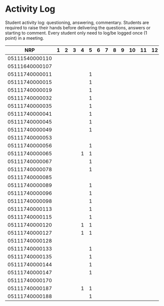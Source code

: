 # Activity Log
Student activity log: questioning, answering, commentary. Students are required to raise their hands before delivering the questions, answers or starting to comment. Every student only need to log/be logged once (1 point) in a meeting.

| NRP            | 1 | 2 | 3 | 4 | 5 | 6 | 7 | 8 | 9 | 10 | 11 | 12 | 13 | 14 | 15 | 16 |
|----------------|---|---|---|---|---|---|---|---|---|----|----|----|----|----|----|----|
| 05111540000110 |   |   |   |   |   |   |   |   |   |    |    |    |    |    |    |    |
| 05111640000107 |   |   |   |   |   |   |   |   |   |    |    |    |    |    |    |    |
| 05111740000011 |   |   |   |   | 1 |   |   |   |   |    |    |    |    |    |    |    |
| 05111740000015 |   |   |   |   | 1 |   |   |   |   |    |    |    |    |    |    |    |
| 05111740000019 |   |   |   |   | 1 |   |   |   |   |    |    |    |    |    |    |    |
| 05111740000032 |   |   |   |   | 1 |   |   |   |   |    |    |    |    |    |    |    |
| 05111740000035 |   |   |   |   | 1 |   |   |   |   |    |    |    |    |    |    |    |
| 05111740000041 |   |   |   |   | 1 |   |   |   |   |    |    |    |    |    |    |    |
| 05111740000045 |   |   |   |   | 1 |   |   |   |   |    |    |    |    |    |    |    |
| 05111740000049 |   |   |   |   | 1 |   |   |   |   |    |    |    |  1 |    |    |    |
| 05111740000053 |   |   |   |   |   |   |   |   |   |    |    |    |    |    |    |    |
| 05111740000056 |   |   |   |   | 1 |   |   |   |   |    |    |    |    |    |    |    |
| 05111740000065 |   |   |   | 1 | 1 |   |   |   |   |    |    |    |    |    |    |    |
| 05111740000067 |   |   |   |   | 1 |   |   |   |   |    |    |    |    |    |    |    |
| 05111740000078 |   |   |   |   | 1 |   |   |   |   |    |    |    |    |    |    |    |
| 05111740000085 |   |   |   |   |   |   |   |   |   |    |    |    |    |    |    |    |
| 05111740000089 |   |   |   |   | 1 |   |   |   |   |    |    |    |    |    |    |    |
| 05111740000096 |   |   |   |   | 1 |   |   |   |   |    |    |    |    |    |    |    |
| 05111740000098 |   |   |   |   | 1 |   |   |   |   |    |    |    |    |    |    |    |
| 05111740000113 |   |   |   |   | 1 |   |   |   |   |    |    |    |    |    |    |    |
| 05111740000115 |   |   |   |   | 1 |   |   |   |   |    |    |    |    |    |    |    |
| 05111740000120 |   |   |   | 1 | 1 |   |   |   |   |    |    |    |    |    |    |    |
| 05111740000127 |   |   |   | 1 | 1 |   |   |   |   |    |    |    |    |    |    |    |
| 05111740000128 |   |   |   |   |   |   |   |   |   |    |    |    |    |    |    |    |
| 05111740000133 |   |   |   |   | 1 |   |   |   |   |    |    |    |    |    |    |    |
| 05111740000135 |   |   |   |   | 1 |   |   |   |   |    |    |    |    |    |    |    |
| 05111740000144 |   |   |   |   | 1 |   |   |   |   |    |    |    |    |    |    |    |
| 05111740000147 |   |   |   |   | 1 |   |   |   |   |    |    |    |    |    |    |    |
| 05111740000170 |   |   |   |   |   |   |   |   |   |    |    |    |    |    |    |    |
| 05111740000187 |   |   |   | 1 | 1 |   |   |   |   |    |    |    |    |    |    |    |
| 05111740000188 |   |   |   |   | 1 |   |   |   |   |    |    |    |    |    |    |    |
